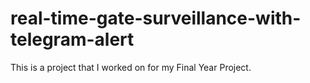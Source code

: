 # real-time-gate-surveillance-with-telegram-alert
This is a project that I worked on for my Final Year Project.
